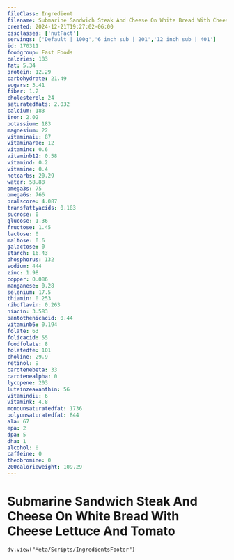 ```yaml
---
fileClass: Ingredient
filename: Submarine Sandwich Steak And Cheese On White Bread With Cheese Lettuce And Tomato
created: 2024-12-21T19:27:02-06:00
cssclasses: ['nutFact']
servings: ['Default | 100g','6 inch sub | 201','12 inch sub | 401']
id: 170311
foodgroup: Fast Foods
calories: 183
fat: 5.34
protein: 12.29
carbohydrate: 21.49
sugars: 3.41
fiber: 1.2
cholesterol: 24
saturatedfats: 2.032
calcium: 183
iron: 2.02
potassium: 183
magnesium: 22
vitaminaiu: 87
vitaminarae: 12
vitaminc: 0.6
vitaminb12: 0.58
vitamind: 0.2
vitamine: 0.4
netcarbs: 20.29
water: 58.88
omega3s: 75
omega6s: 766
pralscore: 4.087
transfattyacids: 0.183
sucrose: 0
glucose: 1.36
fructose: 1.45
lactose: 0
maltose: 0.6
galactose: 0
starch: 16.43
phosphorus: 132
sodium: 444
zinc: 1.98
copper: 0.086
manganese: 0.28
selenium: 17.5
thiamin: 0.253
riboflavin: 0.263
niacin: 3.583
pantothenicacid: 0.44
vitaminb6: 0.194
folate: 63
folicacid: 55
foodfolate: 8
folatedfe: 101
choline: 29.9
retinol: 9
carotenebeta: 33
carotenealpha: 0
lycopene: 203
luteinzeaxanthin: 56
vitamindiu: 6
vitamink: 4.8
monounsaturatedfat: 1736
polyunsaturatedfat: 844
ala: 67
epa: 2
dpa: 5
dha: 1
alcohol: 0
caffeine: 0
theobromine: 0
200calorieweight: 109.29
---
```


# Submarine Sandwich Steak And Cheese On White Bread With Cheese Lettuce And Tomato

```dataviewjs
dv.view("Meta/Scripts/IngredientsFooter")
```
